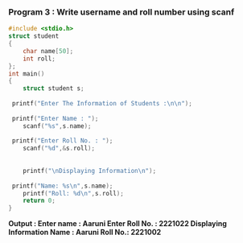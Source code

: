 ### Program 3 : Write username and roll number using scanf
```c
#include <stdio.h>
struct student
{
    char name[50];
    int roll;
};
int main()
{
    struct student s;
    
 printf("Enter The Information of Students :\n\n");
    
 printf("Enter Name : ");
    scanf("%s",s.name);
    
 printf("Enter Roll No. : ");
    scanf("%d",&s.roll);
    
    
    printf("\nDisplaying Information\n");
    
 printf("Name: %s\n",s.name);
    printf("Roll: %d\n",s.roll);
    return 0;
}
```

**Output : Enter name : Aaruni
Enter Roll No. : 2221022
Displaying Information
Name : Aaruni
Roll No.: 2221002**
